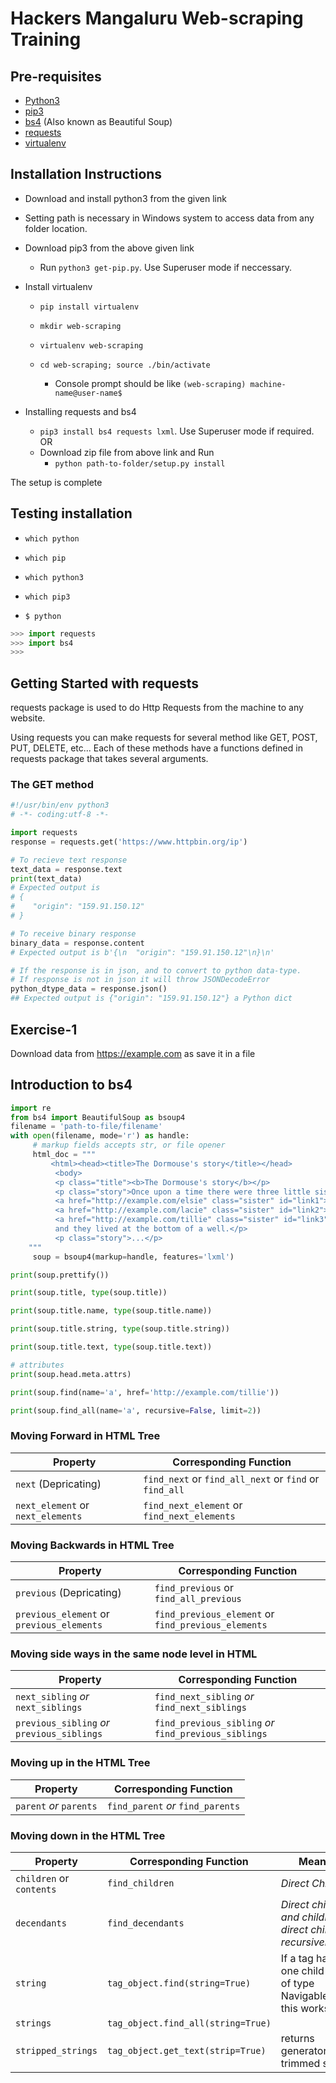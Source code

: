 # Hackers Mangaluru Web-scraping Training

## Pre-requisites

* [Python3](!https://www.python.org/downloads/)
* [pip3](!https://bootstrap.pypa.io/get-pip.py)
* [bs4](!https://www.crummy.com/software/BeautifulSoup/bs4/download/4.6/beautifulsoup4-4.6.0.tar.gz) (Also known as Beautiful Soup)
* [requests](!https://pypi.python.org/packages/b0/e1/eab4fc3752e3d240468a8c0b284607899d2fbfb236a56b7377a329aa8d09/requests-2.18.4.tar.gz#md5=081412b2ef79bdc48229891af13f4d82)
* [virtualenv](!https://pypi.python.org/packages/d4/0c/9840c08189e030873387a73b90ada981885010dd9aea134d6de30cd24cb8/virtualenv-15.1.0.tar.gz#md5=44e19f4134906fe2d75124427dc9b716)

## Installation Instructions

* Download and install python3 from the given link

* Setting path is necessary in Windows system to access data from any folder location.

* Download pip3 from the above given link
  * Run `python3 get-pip.py`. Use Superuser mode if neccessary.

* Install virtualenv
  * `pip install virtualenv`

  * `mkdir web-scraping`

  * `virtualenv web-scraping`

  * `cd web-scraping; source ./bin/activate`
    * Console prompt should be like `(web-scraping) machine-name@user-name$` 

* Installing requests and bs4
  * `pip3 install bs4 requests lxml`. Use Superuser mode if required. <br/>
  OR
  * Download zip file from above link and Run
    * `python path-to-folder/setup.py install`

The setup is complete

## Testing installation

* `which python`

* `which pip`

* `which python3`

* `which pip3`

* `$ python`

```python
>>> import requests
>>> import bs4
>>> 
```

## Getting Started with requests

requests package is used to do Http Requests from the machine to any website.

Using requests you can make requests for several method like GET, POST, PUT, DELETE, etc...
Each of these methods have a functions defined in requests package that takes several arguments.

### The GET method

```python
#!/usr/bin/env python3
# -*- coding:utf-8 -*-

import requests
response = requests.get('https://www.httpbin.org/ip')

# To recieve text response
text_data = response.text
print(text_data)
# Expected output is 
# {
#    "origin": "159.91.150.12"
# }

# To receive binary response
binary_data = response.content
# Expected output is b'{\n  "origin": "159.91.150.12"\n}\n'

# If the response is in json, and to convert to python data-type.
# If response is not in json it will throw JSONDecodeError
python_dtype_data = response.json()
## Expected output is {"origin": "159.91.150.12"} a Python dict
```

## Exercise-1

Download data from https://example.com as save it in a file

## Introduction to bs4

```python
import re
from bs4 import BeautifulSoup as bsoup4
filename = 'path-to-file/filename'
with open(filename, mode='r') as handle:
     # markup fields accepts str, or file opener
     html_doc = """
         <html><head><title>The Dormouse's story</title></head>
          <body>
          <p class="title"><b>The Dormouse's story</b></p>
          <p class="story">Once upon a time there were three little sisters; and their names ˓→were
          <a href="http://example.com/elsie" class="sister" id="link1">Elsie</a>,
          <a href="http://example.com/lacie" class="sister" id="link2">Lacie</a> and
          <a href="http://example.com/tillie" class="sister" id="link3">Tillie</a>;
          and they lived at the bottom of a well.</p>
          <p class="story">...</p>
    """
     soup = bsoup4(markup=handle, features='lxml')

print(soup.prettify())

print(soup.title, type(soup.title))

print(soup.title.name, type(soup.title.name))

print(soup.title.string, type(soup.title.string))

print(soup.title.text, type(soup.title.text))

# attributes
print(soup.head.meta.attrs)

print(soup.find(name='a', href='http://example.com/tillie'))

print(soup.find_all(name='a', recursive=False, limit=2))
```

### Moving Forward in HTML Tree

Property | Corresponding Function
------------ | -------------
`next` (Depricating) | `find_next` or `find_all_next` or `find` or `find_all`
`next_element` or `next_elements` | `find_next_element` or `find_next_elements`

### Moving Backwards in HTML Tree

Property | Corresponding Function
------------ | -------------
`previous` (Depricating) | `find_previous` or `find_all_previous`
`previous_element` or `previous_elements` | `find_previous_element` or `find_previous_elements`

### Moving side ways in the same node level in HTML

Property | Corresponding Function
------------ | -------------
`next_sibling` _or_ `next_siblings` | `find_next_sibling` _or_ `find_next_siblings`
`previous_sibling` _or_ `previous_siblings` | `find_previous_sibling` _or_ `find_previous_siblings`

### Moving up in the HTML Tree

Property | Corresponding Function
------------ | -------------
`parent` _or_ `parents` | `find_parent` _or_ `find_parents`


### Moving down in the HTML Tree

Property | Corresponding Function | Meaning
------------ | ------------ | -------------
`children` or `contents` | `find_children` | _Direct Children_
`decendants` | `find_decendants` | _Direct children and children of direct children recursively_
`string` | `tag_object.find(string=True)` | If a tag has only one child and is of type NavigableString, this works
`strings` | `tag_object.find_all(string=True)`
`stripped_strings` | `tag_object.get_text(strip=True)` | returns generator with trimmed strings

